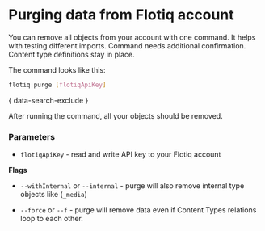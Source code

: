 # Purging data from Flotiq account

You can remove all objects from your account with one command. It helps with testing different imports. Command needs additional confirmation. Content type definitions stay in place.

The command looks like this:

```bash
flotiq purge [flotiqApiKey]
```
{ data-search-exclude }

After running the command, all your objects should be removed.

### Parameters

* `flotiqApiKey` - read and write API key to your Flotiq account

**Flags**

* `--withInternal` or `--internal` - purge will also remove internal type objects like (`_media`)

* `--force` or `--f` - purge will remove data even if Content Types relations loop to each other.
